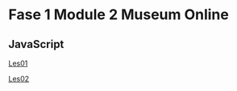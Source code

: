 # Fase 1 Module 2 Museum Online
## JavaScript


[Les01](https://32778.hosts1.ma-cloud.nl/f1m2js/les01/)

[Les02](https://32778.hosts1.ma-cloud.nl/f1m2js/les02/)